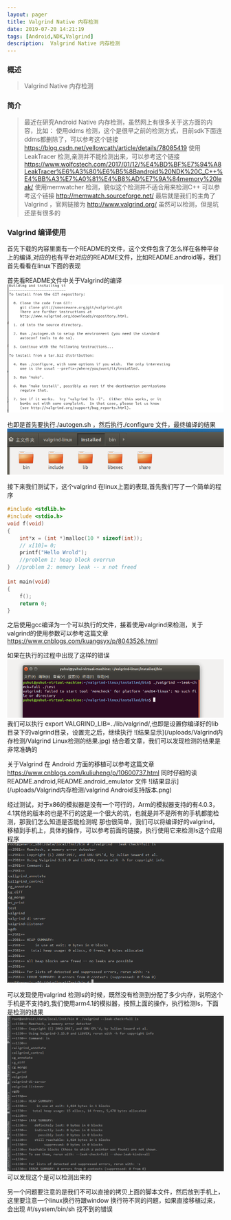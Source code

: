```yaml
---
layout: pager
title: Valgrind Native 内存检测
date: 2019-07-20 14:21:19
tags: [Android,NDK,Valgrind]
description:  Valgrind Native 内存检测
---
```


### 概述

> Valgrind Native 内存检测

<!--more-->

### 简介
> 最近在研究Android Native 内存检测，虽然网上有很多关于这方面的内容，比如：
使用ddms 检测，这个是很早之前的检测方式，目前sdk下面连ddms都删除了，可以参考这个链接 https://blog.csdn.net/yellowcath/article/details/78085419
使用LeakTracer 检测,亲测并不能检测出来，可以参考这个链接 https://www.wolfcstech.com/2017/01/12/%E4%BD%BF%E7%94%A8LeakTracer%E6%A3%80%E6%B5%8Bandroid%20NDK%20C_C++%E4%BB%A3%E7%A0%81%E4%B8%AD%E7%9A%84memory%20leak/
使用memwatcher 检测，貌似这个检测并不适合用来检测C++ 可以参考这个链接 http://memwatch.sourceforge.net/
最后就是我们的主角了 Valgrind ，官网链接为 http://www.valgrind.org/  虽然可以检测，但是坑还是有很多的

### Valgrind 编译使用
首先下载的内容里面有一个README的文件，这个文件包含了怎么样在各种平台上的编译,对应的也有平台对应的README文件，比如README.android等，我们首先看看在linux下面的表现

首先看README文件中关于Valgrind的编译
![结果显示](/uploads/Valgrind内存检测/Linuex编译介绍.png)

也即是首先要执行./autogen.sh ，然后执行./configure 文件，最终编译的结果
![结果显示](/uploads/Valgrind内存检测/linux编译结果.png)

接下来我们测试下，这个valgrind 在linux上面的表现,首先我们写了一个简单的程序
```C
#include <stdlib.h>
#include <stdio.h>
void f(void)
{
    int*x = (int *)malloc(10 * sizeof(int));
    // x[10]= 0;
	printf("Hello Wrold");
    //problem 1: heap block overrun
}  //problem 2: memory leak -- x not freed

int main(void)
{
    f();
    return 0;
}
```
之后使用gcc编译为一个可以执行的文件，接着使用valgrind来检测，关于valgrind的使用参数可以参考这篇文章
https://www.cnblogs.com/kuangsyx/p/8043526.html

如果在执行的过程中出现了这样的错误
![结果显示](/uploads/Valgrind内存检测/valgrind设置LIb.png)
我们可以执行 export VALGRIND_LIB=../lib/valgrind/,也即是设置你编译好的lib目录下的valgrind目录，设置完之后，继续执行
![结果显示](/uploads/Valgrind内存检测/Valgrind Linux检测的结果.jpg)
结合着文章，我们可以发现检测的结果是非常准确的


关于Valgrind 在 Android 方面的移植可以参考这篇文章  https://www.cnblogs.com/kuliuheng/p/10600737.html 同时仔细的读README.android,README.android_emulator 文件
![结果显示](/uploads/Valgrind内存检测/valgrind Android支持版本.png)

经过测试，对于x86的模拟器是没有一个可行的，Arm的模拟器支持的有4.0.3，4.1其他的版本的也是不行的这是一个很大的坑，也就是并不是所有的手机都能检测，那我们怎么知道是否能检测呢
那也很简单，我们可以将编译好的valgrind，移植到手机上，具体的操作，可以参考前面的链接，执行使用它来检测ls这个应用程序
![结果显示](/uploads/Valgrind内存检测/valgrind检测是否可行.png)

可以发现使用valgrind 检测ls的时候，既然没有检测到分配了多少内存，说明这个手机是不支持的,我们使用arm4.1的模拟器，按照上面的操作，执行检测ls，下面是检测的结果
![结果显示](/uploads/Valgrind内存检测/使用Valgrind能检测的结果.png)
可以发现这个是可以检测出来的

另一个问题要注意的是我们不可以直接的拷贝上面的脚本文件，然后放到手机上，这里要注意一个linux换行符跟window 换行符不同的问题，如果直接移植过来，会出现 #!/system/bin/sh 找不到的错误






